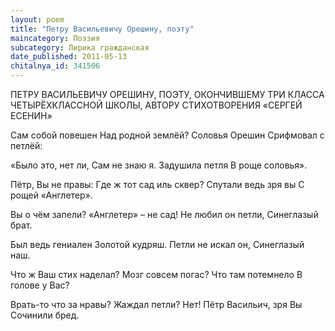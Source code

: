```yaml
---
layout: poem
title: "Петру Васильевичу Орешину, поэту"
maincategory: Поэзия
subcategory: Лирика гражданская
date_published: 2011-05-13
chitalnya_id: 341506
---
```




ПЕТРУ ВАСИЛЬЕВИЧУ ОРЕШИНУ, 
ПОЭТУ, ОКОНЧИВШЕМУ ТРИ КЛАССА
ЧЕТЫРЁХКЛАССНОЙ ШКОЛЫ, АВТОРУ
СТИХОТВОРЕНИЯ «СЕРГЕЙ ЕСЕНИН»

Сам собой повешен
Над родной землёй?
Соловья Орешин
Срифмовал с петлёй:

«Было это, нет ли,
Сам не знаю я.
Задушила петля
В роще соловья».

Пётр, Вы не правы:
Где ж тот сад иль сквер?
Спутали ведь зря вы
С рощей «Англетер».

Вы о чём запели?
«Англетер» – не сад!
Не любил он петли,
Синеглазый брат.

Был ведь гениален
Золотой кудряш.
Петли не искал он,
Синеглазый наш.

Что ж Ваш стих наделал?
Мозг совсем погас?
Что там потемнело
В голове у Вас?

Врать-то что за нравы?
Жаждал петли? Нет!
Пётр Васильич, зря Вы
Сочинили бред.






